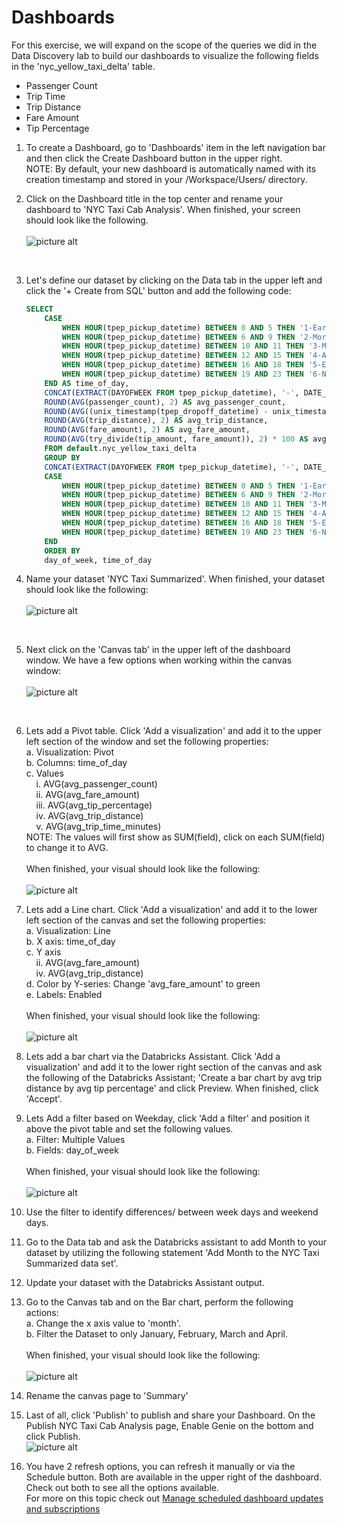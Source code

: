# Dashboards 

For this exercise, we will expand on the scope of the queries we did in the Data Discovery lab to build our dashboards to visualize the following fields in the 'nyc_yellow_taxi_delta' table.
* Passenger Count
* Trip Time
* Trip Distance
* Fare Amount
* Tip Percentage

1. To create a Dashboard, go to 'Dashboards' item in the left navigation bar and then click the Create Dashboard button in the upper right.<BR>
NOTE: By default, your new dashboard is automatically named with its creation timestamp and stored in your /Workspace/Users/<username> directory.

2. Click on the Dashboard title in the top center and rename your dashboard to 'NYC Taxi Cab Analysis'.  When finished, your screen should look like the following.
<BR>&nbsp;<BR>
![picture alt](/imagery/dwh_14_01_dashboard_name.png)
<br>

3. Let's define our dataset by clicking on the Data tab in the upper left and click the '+ Create from SQL' button and add the following code:
    ```sql
    SELECT 
        CASE 
            WHEN HOUR(tpep_pickup_datetime) BETWEEN 0 AND 5 THEN '1-Early Morning'
            WHEN HOUR(tpep_pickup_datetime) BETWEEN 6 AND 9 THEN '2-Morning Rush Hour'
            WHEN HOUR(tpep_pickup_datetime) BETWEEN 10 AND 11 THEN '3-Morning'
            WHEN HOUR(tpep_pickup_datetime) BETWEEN 12 AND 15 THEN '4-Afternoon'
            WHEN HOUR(tpep_pickup_datetime) BETWEEN 16 AND 18 THEN '5-Evening Rush Hour'
            WHEN HOUR(tpep_pickup_datetime) BETWEEN 19 AND 23 THEN '6-Night'
        END AS time_of_day,
        CONCAT(EXTRACT(DAYOFWEEK FROM tpep_pickup_datetime), '-', DATE_FORMAT(tpep_pickup_datetime, 'E'))  AS day_of_week,
        ROUND(AVG(passenger_count), 2) AS avg_passenger_count,
        ROUND(AVG((unix_timestamp(tpep_dropoff_datetime) - unix_timestamp(tpep_pickup_datetime)) / 60), 1) AS avg_trip_time_minutes,
        ROUND(AVG(trip_distance), 2) AS avg_trip_distance,
        ROUND(AVG(fare_amount), 2) AS avg_fare_amount,
        ROUND(AVG(try_divide(tip_amount, fare_amount)), 2) * 100 AS avg_tip_percentage
        FROM default.nyc_yellow_taxi_delta
        GROUP BY 
        CONCAT(EXTRACT(DAYOFWEEK FROM tpep_pickup_datetime), '-', DATE_FORMAT(tpep_pickup_datetime, 'E')),
        CASE 
            WHEN HOUR(tpep_pickup_datetime) BETWEEN 0 AND 5 THEN '1-Early Morning'
            WHEN HOUR(tpep_pickup_datetime) BETWEEN 6 AND 9 THEN '2-Morning Rush Hour'
            WHEN HOUR(tpep_pickup_datetime) BETWEEN 10 AND 11 THEN '3-Morning'
            WHEN HOUR(tpep_pickup_datetime) BETWEEN 12 AND 15 THEN '4-Afternoon'
            WHEN HOUR(tpep_pickup_datetime) BETWEEN 16 AND 18 THEN '5-Evening Rush Hour'
            WHEN HOUR(tpep_pickup_datetime) BETWEEN 19 AND 23 THEN '6-Night'
        END
        ORDER BY 
        day_of_week, time_of_day
    ```

4. Name your dataset 'NYC Taxi Summarized'.  When finished, your dataset should look like the following:
<BR>&nbsp;<BR>
![picture alt](/imagery/dwh_14_02_dataset.png)
<br>

5. Next click on the 'Canvas tab' in the upper left of the dashboard window.  We have a few options when working within the canvas window:
<BR>&nbsp;<BR>
![picture alt](/imagery/dwh_14_03_canvas.png)
<br>

6. Lets add a Pivot table.  Click 'Add a visualization' and add it to the upper left section of the window and set the following properties:<BR>
    a. Visualization: Pivot<BR>
    b. Columns: time_of_day<BR>
    c. Values<BR>
    &nbsp;&nbsp;&nbsp;&nbsp;i. AVG(avg_passenger_count)<BR>
    &nbsp;&nbsp;&nbsp;&nbsp;ii. AVG(avg_fare_amount)<BR>
    &nbsp;&nbsp;&nbsp;&nbsp;iii. AVG(avg_tip_percentage)<BR>
    &nbsp;&nbsp;&nbsp;&nbsp;iv. AVG(avg_trip_distance)<BR>
    &nbsp;&nbsp;&nbsp;&nbsp;v. AVG(avg_trip_time_minutes)<BR>
    NOTE:  The values will first show as SUM(field), click on each SUM(field) to change it to AVG.
    <BR>&nbsp;<BR>
    When finished, your visual should look like the following: 
    <BR>&nbsp;<BR>
    ![picture alt](/imagery/dwh_14_04_pivot.png)
    <br>


7. Lets add a Line chart.  Click 'Add a visualization' and add it to the lower left section of the canvas and set the following properties:<BR>
    a. Visualization: Line<BR>
    b. X axis: time_of_day<BR>
    c. Y axis<BR>
    &nbsp;&nbsp;&nbsp;&nbsp;ii. AVG(avg_fare_amount)<BR>
    &nbsp;&nbsp;&nbsp;&nbsp;iv. AVG(avg_trip_distance)<BR>
    d. Color by Y-series: Change 'avg_fare_amount' to green<BR>
    e. Labels: Enabled
    <BR>&nbsp;<BR>
    When finished, your visual should look like the following: 
    <BR>&nbsp;<BR>
    ![picture alt](/imagery/dwh_14_05_line.png)
    <br>

8. Lets add a bar chart via the Databricks Assistant.  Click 'Add a visualization' and add it to the lower right section of the canvas and ask the following of the Databricks Assistant; 'Create a bar chart by avg trip distance by avg tip percentage' and click Preview.  When finished, click 'Accept'.

9. Lets Add a filter based on Weekday, click 'Add a filter' and position it above the pivot table and set the following values.<BR>
    a. Filter: Multiple Values<BR>
    b. Fields: day_of_week
    <BR>&nbsp;<BR>
    When finished, your visual should look like the following: 
    <BR>&nbsp;<BR>
    ![picture alt](/imagery/dwh_14_06_filter.png)
    <br>

10. Use the filter to identify differences/ between week days and weekend days.

11. Go to the Data tab and ask the Databricks assistant to add Month to your dataset by utilizing the following statement 'Add Month to the NYC Taxi Summarized data set'.  

12. Update your dataset with the Databricks Assistant output. 

13. Go to the Canvas tab and on the Bar chart, perform the following actions:<BR>
    a. Change the x axis value to 'month'.<BR>
    b. Filter the Dataset to only January, February, March and April.
    <BR>&nbsp;<BR>
    When finished, your visual should look like the following: 
    <BR>&nbsp;<BR>
    ![picture alt](/imagery/dwh_14_07_barchart.png)
    <br>

14. Rename the canvas page to 'Summary'

15. Last of all, click 'Publish' to publish and share your Dashboard.  On the Publish NYC Taxi Cab Analysis page, Enable Genie on the bottom and click Publish.<BR>
    ![picture alt](/imagery/dwh_14_08_publish.png)
    <br>

16.  You have 2 refresh options, you can refresh it manually or via the Schedule button.  Both are available in the upper right of the dashboard.  Check out both to see all the options available.<BR>
For more on this topic check out [Manage scheduled dashboard updates and subscriptions](https://learn.microsoft.com/en-us/azure/databricks/dashboards/schedule-subscribe)